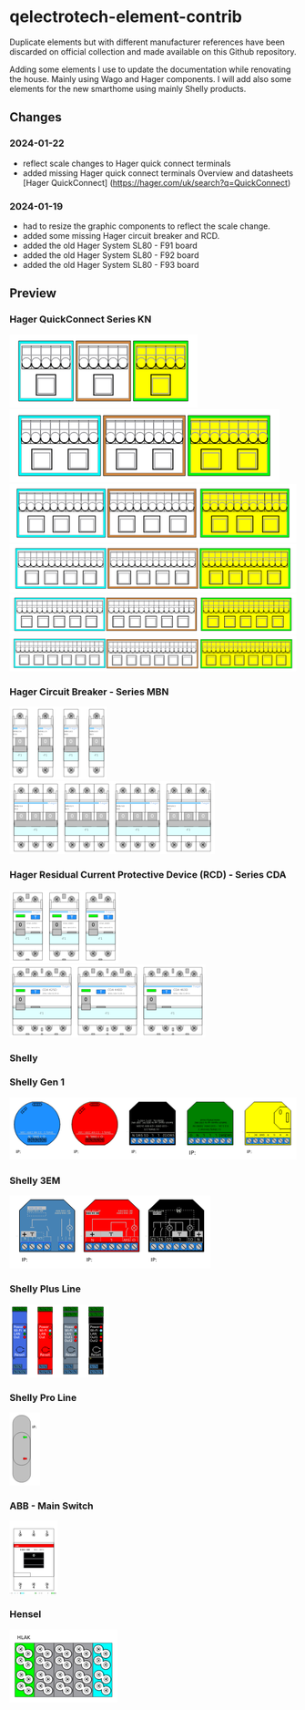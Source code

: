 # qelectrotech-element-contrib
Duplicate elements but with different manufacturer references have been discarded on official collection and made available on this Github repository.

Adding some elements I use to update the documentation while renovating the house. Mainly using Wago and Hager components.
I will add also some elements for the new smarthome using mainly Shelly products.

## Changes

### 2024-01-22
* reflect scale changes to Hager quick connect terminals
* added missing Hager quick connect terminals
  Overview and datasheets [Hager QuickConnect] (https://hager.com/uk/search?q=QuickConnect)

### 2024-01-19
* had to resize the graphic components to reflect the scale change.
* added some missing Hager circuit breaker and RCD.
* added the old Hager System SL80 - F91 board
* added the old Hager System SL80 - F92 board
* added the old Hager System SL80 - F93 board

## Preview
### Hager QuickConnect Series KN
![Hager QuickConnect Terminals - Serie KN06](preview/hager/kn06.png)
![Hager QuickConnect Terminals - Series KN10](preview/hager/kn10.png)
![Hager QuickConnect Terminals - Series KN14](preview/hager/kn14.png)
![Hager QuickConnect Terminals - Series KN18](preview/hager/kn18.png)
![Hager QuickConnect Terminals - Series KN22](preview/hager/kn22.png)
![Hager QuickConnect Terminals - Series KN26](preview/hager/kn26.png)
### Hager Circuit Breaker - Series MBN
![Hager Circuit Breaker - Series MBN1xx](preview/hager/mbn1xx.png)
![Hager Circuit Breaker - Series MBN3xx](preview/hager/mbn3xx.png)
### Hager Residual Current Protective Device (RCD) - Series CDA
![Hager RCD - Series CDA2xx](preview/hager/cda2xx.png)
![Hager RCD - Series CDA4xx](preview/hager/cda4xx.png)
### Shelly
### Shelly Gen 1
![Elements of Generation 1 devices](preview/shelly/1_shelly_v1.png)
### Shelly 3EM
![Shelly 3 EM](preview/shelly/2_shelly_3em.png)
### Shelly Plus Line
![Elements of the Plus line](preview/shelly/3_shelly_plus.png)
### Shelly Pro Line
![Elements of the Pro line](preview/shelly/4_shelly_pro.png)
### ABB - Main Switch
![ABB E463/3KB](preview/abb/abb_e463.png)
### Hensel
![Hensel KKL54](preview/hensel/hens_kkl54.png)
